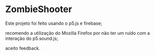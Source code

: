 # ZombieShooter
Este projeto foi feito usando o p5.js e firebase;

recomendo a utilização do Mozilla Firefox por não ter um ruído com a interação do p5.sound.js;

aceito feedback.

